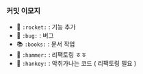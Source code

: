 ### 커밋 이모지

- :rocket: `:rocket:` : 기능 추가
- :bug: `:bug:` : 버그
- :books: `:books:` : 문서 작업
- :hammer: `:hammer:` : 리팩토링 ㅎㅎ
- :hankey: `:hankey:` : 악취가나는 코드 ( 리팩토링 필요 )
